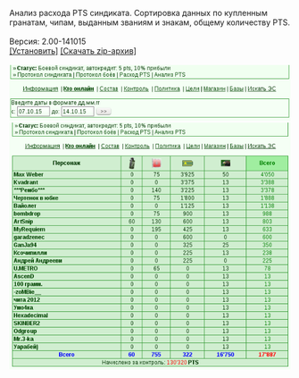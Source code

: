 Анализ расхода PTS синдиката. Сортировка данных по купленным гранатам, чипам, выданным званиям и знакам, общему количеству PTS.
<br>
<br>
Версия: 2.00-141015
<br>
[[Установить]](https://raw.githubusercontent.com/MyRequiem/comfortablePlayingInGW/master/separatedScripts/SyndPtsAnalyser/syndPtsAnalyser.user.js) [[Скачать zip-архив]](https://raw.githubusercontent.com/MyRequiem/comfortablePlayingInGW/master/separatedScripts/SyndPtsAnalyser/syndPtsAnalyser.user.js.zip)
<br>
<br>
![SyndPtsAnalyser](https://raw.githubusercontent.com/MyRequiem/comfortablePlayingInGW/master/imgs/SyndPtsAnalyser/screen1.png)
<br>
![SyndPtsAnalyser](https://raw.githubusercontent.com/MyRequiem/comfortablePlayingInGW/master/imgs/SyndPtsAnalyser/screen2.png)
<br>
